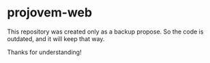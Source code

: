 # projovem-web

This repository was created only as a backup propose. So the code is outdated, and it will keep that way.

Thanks for understanding!
